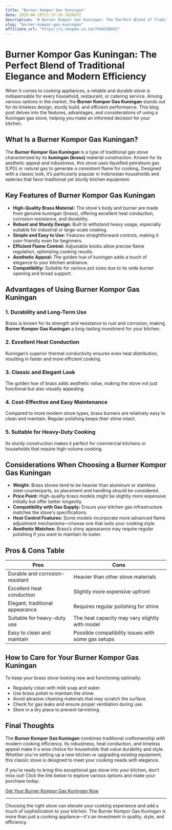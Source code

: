 ```yaml
---
title: "Burner Kompor Gas Kuningan"
date: 2025-06-16T11:37:59.182667Z
description: "# Burner Kompor Gas Kuningan: The Perfect Blend of Traditional Elegance and Modern Efficiency..."
slug: "burner-kompor-gas-kuningan"
affiliate_url: "https://s.shopee.co.id/7V44C68VX2"
---
```

# Burner Kompor Gas Kuningan: The Perfect Blend of Traditional Elegance and Modern Efficiency

When it comes to cooking appliances, a reliable and durable stove is indispensable for every household, restaurant, or catering service. Among various options in the market, the **Burner Kompor Gas Kuningan** stands out for its timeless design, sturdy build, and efficient performance. This blog post delves into the features, advantages, and considerations of using a Kuningan gas stove, helping you make an informed decision for your kitchen.

## What Is a Burner Kompor Gas Kuningan?

The **Burner Kompor Gas Kuningan** is a type of traditional gas stove characterized by its **kuningan (brass)** material construction. Known for its aesthetic appeal and robustness, this stove uses liquefied petroleum gas (LPG) or natural gas to generate a consistent flame for cooking. Designed with a classic look, it’s particularly popular in Indonesian households and eateries that favor traditional yet sturdy kitchen equipment.

## Key Features of Burner Kompor Gas Kuningan

- **High-Quality Brass Material:** The stove's body and burner are made from genuine kuningan (brass), offering excellent heat conduction, corrosion resistance, and durability.
- **Robust and Sturdy Design:** Built to withstand heavy usage, especially suitable for industrial or large-scale cooking.
- **Simple and Easy to Use:** Features straightforward controls, making it user-friendly even for beginners.
- **Efficient Flame Control:** Adjustable knobs allow precise flame regulation, optimizing cooking results.
- **Aesthetic Appeal:** The golden hue of kuningan adds a touch of elegance to your kitchen ambiance.
- **Compatibility:** Suitable for various pot sizes due to its wide burner opening and broad support.

## Advantages of Using Burner Kompor Gas Kuningan

### 1. Durability and Long-Term Use

Brass is known for its strength and resistance to rust and corrosion, making **Burner Kompor Gas Kuningan** a long-lasting investment for your kitchen.

### 2. Excellent Heat Conduction

Kuningan’s superior thermal conductivity ensures even heat distribution, resulting in faster and more efficient cooking.

### 3. Classic and Elegant Look

The golden hue of brass adds aesthetic value, making the stove not just functional but also visually appealing.

### 4. Cost-Effective and Easy Maintenance

Compared to more modern stove types, brass burners are relatively easy to clean and maintain. Regular polishing keeps their shine intact.

### 5. Suitable for Heavy-Duty Cooking

Its sturdy construction makes it perfect for commercial kitchens or households that require high-volume cooking.

## Considerations When Choosing a Burner Kompor Gas Kuningan

- **Weight:** Brass stoves tend to be heavier than aluminum or stainless steel counterparts, so placement and handling should be considered.
- **Price Point:** High-quality brass models might be slightly more expensive initially but offer better longevity.
- **Compatibility with Gas Supply:** Ensure your kitchen gas infrastructure matches the stove's specifications.
- **Heat Control Features:** Some models incorporate more advanced flame adjustment mechanisms—choose one that suits your cooking style.
- **Aesthetic Matches:** Brass’s shiny appearance may require regular polishing if you want to maintain its luster.

## Pros & Cons Table

| Pros                                  | Cons                                           |
|---------------------------------------|------------------------------------------------|
| Durable and corrosion-resistant     | Heavier than other stove materials            |
| Excellent heat conduction           | Slightly more expensive upfront             |
| Elegant, traditional appearance     | Requires regular polishing for shine       |
| Suitable for heavy-duty use         | The heat capacity may vary slightly with model |
| Easy to clean and maintain          | Possible compatibility issues with some gas setups |

## How to Care for Your Burner Kompor Gas Kuningan

To keep your brass stove looking new and functioning optimally:
- Regularly clean with mild soap and water.
- Use brass polish to maintain the shine.
- Avoid abrasive cleaning materials that may scratch the surface.
- Check for gas leaks and ensure proper ventilation during use.
- Store in a dry place to prevent tarnishing.

## Final Thoughts

The **Burner Kompor Gas Kuningan** combines traditional craftsmanship with modern cooking efficiency. Its robustness, heat conduction, and timeless appeal make it a wise choice for households that value durability and style. Whether you're setting up a new kitchen or upgrading existing equipment, this classic stove is designed to meet your cooking needs with elegance.

If you’re ready to bring this exceptional gas stove into your kitchen, don’t miss out! Click the link below to explore various options and make your purchase today:

[Get Your Burner Kompor Gas Kuningan Now](https://s.shopee.co.id/7V44C68VX2)

---

Choosing the right stove can elevate your cooking experience and add a touch of sophistication to your kitchen. The Burner Kompor Gas Kuningan is more than just a cooking appliance—it's an investment in quality, style, and efficiency.